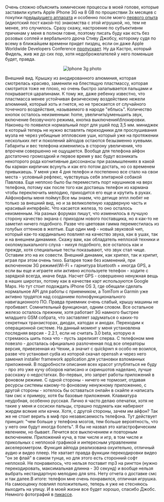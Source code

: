Очень сложно объяснить химические процессы в моей голове, которые заставили купить Apple iPhone 3G на 8 GB по прошествии 3х месяцев с покупки п<a href="/blog/182.html">редыдущего аппарата</a> и особенно после моего <a href="/blog/70.html">первого опыта</a> (идиотский пост какой-то) знакомства с этой игрушкой, но, тем не менее, это случилось. Сразу скажу, настроение по субъективнм причинам у меня в полном говне, поэтому писать буду как есть без розовых соплей и вербального дроча Стиву Джобсу, которому судя по всему в ближайшем времени придет пиздец, если он даже Apple Worldwide Developers Conference <a href="http://lenta.ru/news/2009/05/14/wwdc/">пропускает</a>. Ну да Кастро, который Фидель, жив же до сих пор, хотя недоброжелателей у него поменьше будет, правда.<p align="center"><img alt="Iphone 3g photo" src="/media/pictures/iphone3g_pair.jpg" /></p>Внешний вид. Крышку из анодированного алюминия, которая смотрелась красиво, заменили на блестящую пластмассу, которая смотрится тоже не плохо, но очень быстро залапывается пальцами и покрывается царапинами. К тому же, даже ребенку известно, что пластмасса менее устойчивая физическому воздействию нежели алюминий, который хоть и гнется, но не трескается от случайного точечного воздействия, называемого в народе "еблысь". Количество кнопок осталось неизменным: home, увеличить\уменьшить звук, включение беззвучного режима, кнопка выключения\блокировки. Наконец-то появился нормальный порт для ушей под 3,5 мм. миниджек в который теперь не нужно вставлять переходники для прослушивания музла не через уебищные эппловские уши, который уже на протяжении нескольких лет и поколений айподов остаются безызменно хуевыми. Габариты и вес телефона изменились в сторону увеличения, что впрочем совершенно не ощущается. Вообще для телефона айфон достаточно громоздкий и первое время у вас будут возникать некоторого рода когнитивные диссонансы при размышлениях в какой бы карман кирпичик всунуть и как его потом достать, но со временем привыкаешь. У меня уже 4 дня телефон и постепенно все стало на свои места - условный рефлекс, чувствуешь себя элитарной собакой Павлова. Еще неплохо было бы переместить порт наушников на верх телефона, потому как после того как достаешь телефон из кармана чтобы переключить мелодию, приходится его еще и крутить в руках. Айфонофилы меня поймут.Все мы знаем, что детище эппл любят не только за внешний вид, но и за великолепную хардверную часть и красивый интерфейс. Что касается железа, то оно осталось неизменным. На разных форумах пишут, что изменилось в лучшую сторону качество экрана с приходом нового поставщика, но я как-то не заметил ничего подобного. Разве что цветовая гамма переместилась из голубых оттенков в желтые. Еще один миф - новый звуковой чип, который как-то кардинально повлиял на качество звука, как в ушах, так и на внешнем динамике. Скажу вам, как обладатель неплохой техники и околомузыкального слуха - нихуя подобного, все осталось как и прежде, хотя специальные тесты показывают, что звук стал чище. Оставим это на их совести. Внешний динамик, как хрипел, так и хрипит, играя при этом очень тихо. Батарея тоже без изменений, при включенном 3G режиме\Wi-Fi + гарнитура bluetooth + иногда GPS, а если вы еще и играете или активно используете телефон - ходите с зарядкой всегда, иначе беда. Насчет GPS - совершенно ненужная вещь в наших широтах, потому как в качестве карт используются Google Maps. Но тут стоит подождать iPhone OS 3, где обещали сделать нормальное API для работы с приемником, а TomTom и Garmin уже активно трудятся над созданием полнофункционального навигационного ПО. Правда приемник очень слабый, крышу машины не пробивает. Сомнительный функционал, одним словом. Все остальное железо осталось прежним, хотя работает 3G намного быстрее младшего GSM собрата, что заставляет задуматься о каких-то секретных транзисторах, диодах, катодах и анодах. Переходим к операционной системе. На данный момент у меня установлена последняя версия - 2.2.1, если не считать 3.0 beta, которую я стремаюсь шить пока что - пусть зарелизят сперва. С телефоном мне повезло - досталась официально разлоченная под все операторы версия, привезенная из Чехии, а значит с quickpwn я особо не возился, разве что установил cydia из которой скачал openssh и через него заменил installer framework application для установки взломанных приложений. В подробности описания всех красот углубляться не буду - про это уже кучу обзоров написано и скриншотов наделано, лучше расскажу о недостатках. Во-первых, это запрет работы приложений в фоновом режиме. С одной стороны - ничего не тормозит, отдавая ресурсы системы какому-то фоновому ненужному приложению, с другой стороны - хотелось бы оставаться онлайн в скайпе и написать там смс к примеру, хотя бы базовые приложения. Клавиатура неудобная, особенно русская. Лично я часто делаю опечатки, хотя не такие у меня и сосиски пальцы, страшно подумать как набирают жирдяи всякие или качки. Хотя, с другой стороны, зачем им айфон? Так же не стоит верить в миф про независаемость телефона. Тут действует принцип: "чем больше у телефона мозгов, тем больше вероятность, что у него они будут иногда болеть". Я бы не назвал это катастрофическим явлением, но бывает. Лечится все выключением и повторным включением. Приложений куча, в том числе и игр, в том числе и прикольных с неплохой графикой и интересным управлением акселерометром. Функция айпода реализована охуительно, отличный аудио и видео плеер. Не хватает правда функции перекодировки видео "он зе флай" в самом тунце, но для этого есть сторонний софт неплохой. Не понравилось, что нельзя поставит mp3 на рингтон (нужно перекодировать, максимальная длинна - 30 секунд) и вообще нельзя выбрать нестандартную мелодию для sms. Нету отчета о доставке смс и так далее.В итоге: телефон мне очень понравился, отличная игрушка. На самооценку повлиял положительно, теперь я уже не стесняюсь выходить на улицу. И в моей жизни все будет хорошо, спасибо Джобс. Немного фотографий в <a href="http://picasaweb.google.ru/solarzine/AppleIPhone3G#">пикассе</a>. 